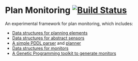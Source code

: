 # Plan Monitoring [![Build Status](https://travis-ci.org/meneguzzi/monitoring.svg?branch=master)](https://travis-ci.org/meneguzzi/monitoring)

An experimental framework for plan monitoring, which includes:

- [Data structures for planning elements](structures/domain.py) 
- [Data structures for abstract sensors](structures/sensor.py)
- [A simple PDDL parser](pddl/PDDL.py) and [planner](pddl/propositional_planner.py) 
- [Data structures for monitors](monitoring/monitor.py)
- [A Genetic Programming toolkit to generate monitors](gp/deap_gp.py)
